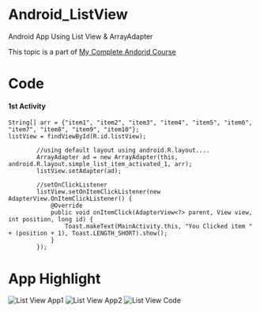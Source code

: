 # Android_ListView
Android App Using List View &amp; ArrayAdapter

This topic is a part of [My Complete Andorid Course](https://github.com/ananddasani/Android_Apps)

# Code

#### 1st Activity 
```
String[] arr = {"item1", "item2", "item3", "item4", "item5", "item6", "item7", "item8", "item9", "item10"};
listView = findViewById(R.id.listView);

        //using default layout using android.R.layout....
        ArrayAdapter ad = new ArrayAdapter(this, android.R.layout.simple_list_item_activated_1, arr);
        listView.setAdapter(ad);

        //setOnClickListener
        listView.setOnItemClickListener(new AdapterView.OnItemClickListener() {
            @Override
            public void onItemClick(AdapterView<?> parent, View view, int position, long id) {
                Toast.makeText(MainActivity.this, "You Clicked item " + (position + 1), Toast.LENGTH_SHORT).show();
            }
        });
```

# App Highlight

![List View App1](https://user-images.githubusercontent.com/74413402/192095237-ff07102b-51c3-4232-b9b0-61623c653d65.png)
![List View App2](https://user-images.githubusercontent.com/74413402/192095239-946bdee5-5f70-47d1-8989-2105441c9e9b.png)
![List View Code](https://user-images.githubusercontent.com/74413402/192095240-4067e97a-1187-4c99-86a7-92566e8cc652.png)
